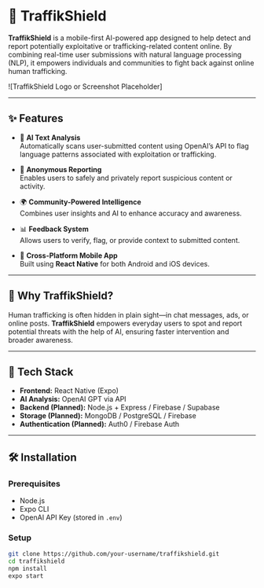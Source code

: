 # 🚨 TraffikShield

**TraffikShield** is a mobile-first AI-powered app designed to help detect and report potentially exploitative or trafficking-related content online. By combining real-time user submissions with natural language processing (NLP), it empowers individuals and communities to fight back against online human trafficking.

![TraffikShield Logo or Screenshot Placeholder]

---

## ✨ Features

- 🔎 **AI Text Analysis**  
  Automatically scans user-submitted content using OpenAI’s API to flag language patterns associated with exploitation or trafficking.

- 🧠 **Anonymous Reporting**  
  Enables users to safely and privately report suspicious content or activity.

- 🌍 **Community-Powered Intelligence**  
  Combines user insights and AI to enhance accuracy and awareness.

- 📊 **Feedback System**  
  Allows users to verify, flag, or provide context to submitted content.

- 📱 **Cross-Platform Mobile App**  
  Built using **React Native** for both Android and iOS devices.

---

## 🧠 Why TraffikShield?

Human trafficking is often hidden in plain sight—in chat messages, ads, or online posts. **TraffikShield** empowers everyday users to spot and report potential threats with the help of AI, ensuring faster intervention and broader awareness.

---

## 🚀 Tech Stack

- **Frontend:** React Native (Expo)
- **AI Analysis:** OpenAI GPT via API
- **Backend (Planned):** Node.js + Express / Firebase / Supabase
- **Storage (Planned):** MongoDB / PostgreSQL / Firebase
- **Authentication (Planned):** Auth0 / Firebase Auth

---

## 🛠 Installation

### Prerequisites
- Node.js
- Expo CLI
- OpenAI API Key (stored in `.env`)

### Setup

```bash
git clone https://github.com/your-username/traffikshield.git
cd traffikshield
npm install
expo start
